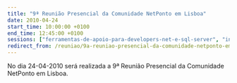 ```yaml
---
title: "9ª Reunião Presencial da Comunidade NetPonto em Lisboa"
date: 2010-04-24
start_time: 10:00:00 +0100
end_time: 12:45:00 +0100
sessions: ["ferramentas-de-apoio-para-developers-net-e-sql-server", "integracao-continua-com-o-hudson-para-aplicacoes-net"]
redirect_from: /reuniao/9a-reuniao-presencial-da-comunidade-netponto-em-lisboa/
---
```

No dia 24-04-2010 será realizada a 9ª Reunião Presencial da Comunidade NetPonto em Lisboa.

